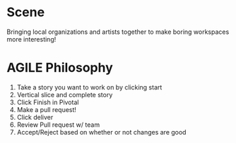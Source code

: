 # Scene
Bringing local organizations and artists together to make boring workspaces more interesting!


# AGILE Philosophy
1. Take a story you want to work on by clicking start
2. Vertical slice and complete story
3. Click Finish in Pivotal
4. Make a pull request!
5. Click deliver
6. Review Pull request w/ team
7. Accept/Reject based on whether or not changes are good
